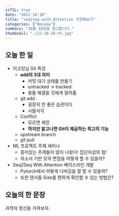 ```yaml
---
isTIL: true
date: "2022-10-18"
title: "seq2seq with Attention 구현해보기"
categories: ["Review"]
summary: "10월 18일을 회고합니다."
thumbnail: "./22-10-18-th.jpg"
---
```



## 오늘 한 일
- 이고잉님 Git 특강
  - **add의 3대 의미**
    - 커밋 대기 상태를 만들기
    - untracked -> tracked
    - 충돌 해결을 깃에게 알려줌
  - git add .
    - 굉장히 안 좋은 습관이다
    - 시말서각
  - Conflict
    - 모르면 재앙
    - **하지만 알고나면 Git이 제공하는 최고의 기능**
  - upstream branch
  - git pull
- ML 프로젝트 주제 세미나
  - 흥미있는 주제들이 많이 나왔다! 집단지성의 힘!
  - 자소서 기반 모의 면접을 어떻게 할 수 있을까?
- Seq2Seq With Attention 베이스라인 개발
  - Pytorch에서 어떻게 디버깅을 잘 할 수 있을까?
  - 또한 텐서들 Size를 편하게 확인할 수 있는 방법은?


## 오늘의 한 문장
과학자 정신을 가져보자.